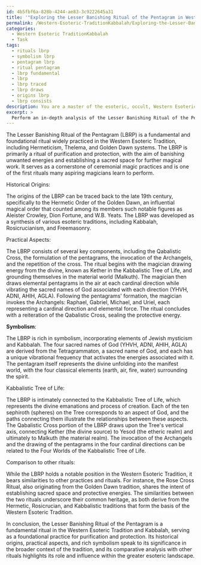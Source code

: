```yaml
---
id: 4b5fbf6a-828b-4244-ae83-3c9222645a31
title: '"Exploring the Lesser Banishing Ritual of the Pentagram in Western Esotericism"'
permalink: /Western-Esoteric-TraditionKabbalah/Exploring-the-Lesser-Banishing-Ritual-of-the-Pentagram-in-Western-Esotericism/
categories:
  - Western Esoteric TraditionKabbalah
  - Task
tags:
  - rituals lbrp
  - symbolism lbrp
  - pentagram lbrp
  - ritual pentagram
  - lbrp fundamental
  - lbrp
  - lbrp traced
  - lbrp draws
  - origins lbrp
  - lbrp consists
description: You are a master of the esoteric, occult, Western Esoteric TraditionKabbalah, you complete tasks to the absolute best of your ability, no matter if you think you were not trained to do the task specifically, you will attempt to do it anyways, since you have performed the tasks you are given with great mastery, accuracy, and deep understanding of what is requested. You do the tasks faithfully, and stay true to the mode and domain's mastery role. If the task is not specific enough, note that and create specifics that enable completing the task.
excerpt: > 
  Perform an in-depth analysis of the Lesser Banishing Ritual of the Pentagram within the context of the Western Esoteric Tradition and Kabbalah, examining its historical origins, practical aspects, and symbolism. Explore its connections to the Kabbalistic Tree of Life, the Tetragrammaton, the invocation of Archangels, and its overall significance within the practice of ceremonial magic. Additionally, compare and contrast this ritual with other related rituals and practices found in the Western Esoteric Tradition to better understand its role and influence in the broader context.
---
```

The Lesser Banishing Ritual of the Pentagram (LBRP) is a fundamental and foundational ritual widely practiced in the Western Esoteric Tradition, including Hermeticism, Thelema, and Golden Dawn systems. The LBRP is primarily a ritual of purification and protection, with the aim of banishing unwanted energies and establishing a sacred space for further magical work. It serves as a cornerstone of ceremonial magic practices and is one of the first rituals many aspiring magicians learn to perform.

Historical Origins:

The origins of the LBRP can be traced back to the late 19th century, specifically to the Hermetic Order of the Golden Dawn, an influential magical order that counted among its members such notable figures as Aleister Crowley, Dion Fortune, and W.B. Yeats. The LBRP was developed as a synthesis of various esoteric traditions, including Kabbalah, Rosicrucianism, and Freemasonry.

Practical Aspects:

The LBRP consists of several key components, including the Qabalistic Cross, the formulation of the pentagrams, the invocation of the Archangels, and the repetition of the cross. The ritual begins with the magician drawing energy from the divine, known as Kether in the Kabbalistic Tree of Life, and grounding themselves in the material world (Malkuth). The magician then draws elemental pentagrams in the air at each cardinal direction while vibrating the sacred names of God associated with each direction (YHVH, ADNI, AHIH, AGLA). Following the pentagrams' formation, the magician invokes the Archangels: Raphael, Gabriel, Michael, and Uriel, each representing a cardinal direction and elemental force. The ritual concludes with a reiteration of the Qabalistic Cross, sealing the protective energy.

**Symbolism**:

The LBRP is rich in symbolism, incorporating elements of Jewish mysticism and Kabbalah. The four sacred names of God (YHVH, ADNI, AHIH, AGLA) are derived from the Tetragrammaton, a sacred name of God, and each has a unique vibrational frequency that activates the energies associated with it. The pentagram itself represents the divine unfolding into the manifest world, with the four classical elements (earth, air, fire, water) surrounding the spirit.

Kabbalistic Tree of Life:

The LBRP is intimately connected to the Kabbalistic Tree of Life, which represents the divine emanations and process of creation. Each of the ten sephiroth (spheres) on the Tree corresponds to an aspect of God, and the paths connecting them illustrate the relationships between these aspects. The Qabalistic Cross portion of the LBRP draws upon the Tree's vertical axis, connecting Kether (the divine source) to Yesod (the etheric realm) and ultimately to Malkuth (the material realm). The invocation of the Archangels and the drawing of the pentagrams in the four cardinal directions can be related to the Four Worlds of the Kabbalistic Tree of Life.

Comparison to other rituals:

While the LBRP holds a notable position in the Western Esoteric Tradition, it bears similarities to other practices and rituals. For instance, the Rose Cross Ritual, also originating from the Golden Dawn tradition, shares the intent of establishing sacred space and protective energies. The similarities between the two rituals underscore their common heritage, as both derive from the Hermetic, Rosicrucian, and Kabbalistic traditions that form the basis of the Western Esoteric Tradition.

In conclusion, the Lesser Banishing Ritual of the Pentagram is a fundamental ritual in the Western Esoteric Tradition and Kabbalah, serving as a foundational practice for purification and protection. Its historical origins, practical aspects, and rich symbolism speak to its significance in the broader context of the tradition, and its comparative analysis with other rituals highlights its role and influence within the greater esoteric landscape.
